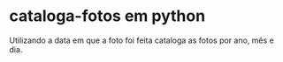 # cataloga-fotos em python

Utilizando a data em que a foto foi feita cataloga as fotos por ano, mês e dia.
